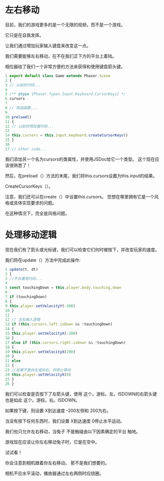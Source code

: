 # 左右移动

目前，我们的游戏更多的是一个无限的视频，而不是一个游戏。

它只是在自我发挥。

让我们通过增加玩家输入键盘来改变这一点。

我们需要能够左右移动，在不在我们正下方的平台上着陆。

相位器给了我们一个非常方便的方法来获得和使用键盘箭头键。

```javascript
1 export default class Game extends Phaser.Scene
2 {
3 // 以前的代码...
4
5 /** @type {Phaser.Types.Input.Keyboard.CursorKeys} */
6 cursors
7
8 // 构造函数...
9
10 preload()
11 {
12 // 以前的预加载代码...
13
14 this.cursors = this.input.keyboard.createCursorKeys()
15 }
16
17 // other code...
```

我们添加另一个名为cursors的类属性，并使用JSDoc给它一个类型。 这个现在应该很熟悉了！ 

然后，在preload（）方法的末尾，我们将this.cursors设置为this.input的结果。 

CreateCursorKeys（）。

注意，我们还可以在create（）中设置this.cursors。 您想在哪里拥有它是一个风格或具体实现要求的问题。 

在这种情况下，完全是风格问题。



# 处理移动逻辑

现在我们有了箭头或光标键，我们可以检查它们何时被按下，并改变玩家的速度。

我们将在update（）方法中完成此操作: 

```javascript
1 update(t, dt)
2 {
3 //平台重用代码...
4
5 const touchingDown = this.player.body.touching.down
6
7 if (touchingDown)
8 {
9 this.player.setVelocityY(-300)
10 }
11
12 // 左右输入逻辑
13 if (this.cursors.left.isDown && !touchingDown)
14 {
15 this.player.setVelocityX(-200)
16 }
17 else if (this.cursors.right.isDown && !touchingDown)
18 {
19 this.player.setVelocityX(200)
20 }
21 else
22 {
23 //如果不是向左或向右，则停止移动
24 this.player.setVelocityX(0)
25 }
26 }
```

我们可以检查是否按下了左箭头键，使用 这个。游标。左。ISDOWN的右箭头键也是如此 这个。游标。右。ISDOWN。

如果按下键，则设置 X到达速度 -200左侧和 200为右。 

当没有按下任何东西时，我们设置 X到达速度 0停止水平运动。 

我们也只允许左右移动，当兔子 不是触碰由以下因素确定的平台 触地。

游戏现在应该让你左右移动兔子时，它是在空中。

试试看！

你会注意到相机跟着你左右移动。 那不是我们想要的。

相机不应水平滚动，播放器通过左右两侧时应绕圈。